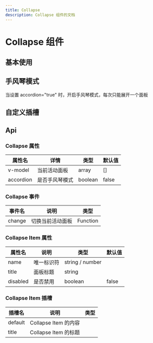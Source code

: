 ```yaml
---
title: Collapse
description: Collapse 组件的文档
---
```



# Collapse 组件

## 基本使用

<preview path="./demo/Collapse/CollapseBasic.vue"></preview>

## 手风琴模式

当设置 accordion="true" 时，开启手风琴模式，每次只能展开一个面板

<preview path="./demo/Collapse/CollapseAccordion.vue"></preview>

## 自定义插槽

<preview path="./demo/Collapse/CollapseCustom.vue"></preview>

## Api

### Collapse 属性

| 属性名    | 详情           | 类型    | 默认值 |
| --------- | -------------- | ------- | ------ |
| v-model   | 当前活动面板   | array   | []     |
| accordion | 是否手风琴模式 | boolean | false  |


### Collapse 事件

| 事件名 | 说明             | 类型     |
| ------ | ---------------- | -------- |
| change | 切换当前活动面板 | Function |

### Collapse Item 属性

| 属性名   | 说明       | 类型            | 默认值 |
| -------- | ---------- | --------------- | ------ |
| name     | 唯一标识符 | string / number |        |
| title    | 面板标题   | string          |        |
| disabled | 是否禁用   | boolean         | false  |

### Collapse Item 插槽

| 插槽名  | 说明                 | 类型 |
| ------- | -------------------- | ---- |
| default | Collapse Item 的内容 |      |
| title   | Collapse Item 的标题 |      |

